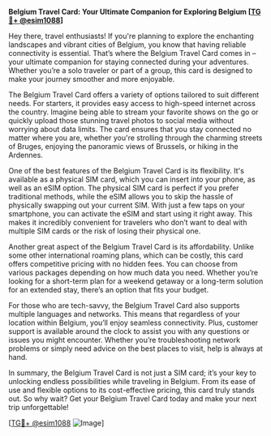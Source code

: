 **Belgium Travel Card: Your Ultimate Companion for Exploring Belgium [[TG💪+ @esim1088](https://t.me/s/esim1088)]**

Hey there, travel enthusiasts! If you're planning to explore the enchanting landscapes and vibrant cities of Belgium, you know that having reliable connectivity is essential. That’s where the Belgium Travel Card comes in – your ultimate companion for staying connected during your adventures. Whether you’re a solo traveler or part of a group, this card is designed to make your journey smoother and more enjoyable.

The Belgium Travel Card offers a variety of options tailored to suit different needs. For starters, it provides easy access to high-speed internet across the country. Imagine being able to stream your favorite shows on the go or quickly upload those stunning travel photos to social media without worrying about data limits. The card ensures that you stay connected no matter where you are, whether you're strolling through the charming streets of Bruges, enjoying the panoramic views of Brussels, or hiking in the Ardennes.

One of the best features of the Belgium Travel Card is its flexibility. It's available as a physical SIM card, which you can insert into your phone, as well as an eSIM option. The physical SIM card is perfect if you prefer traditional methods, while the eSIM allows you to skip the hassle of physically swapping out your current SIM. With just a few taps on your smartphone, you can activate the eSIM and start using it right away. This makes it incredibly convenient for travelers who don’t want to deal with multiple SIM cards or the risk of losing their physical one.

Another great aspect of the Belgium Travel Card is its affordability. Unlike some other international roaming plans, which can be costly, this card offers competitive pricing with no hidden fees. You can choose from various packages depending on how much data you need. Whether you’re looking for a short-term plan for a weekend getaway or a long-term solution for an extended stay, there’s an option that fits your budget.

For those who are tech-savvy, the Belgium Travel Card also supports multiple languages and networks. This means that regardless of your location within Belgium, you’ll enjoy seamless connectivity. Plus, customer support is available around the clock to assist you with any questions or issues you might encounter. Whether you’re troubleshooting network problems or simply need advice on the best places to visit, help is always at hand.

In summary, the Belgium Travel Card is not just a SIM card; it’s your key to unlocking endless possibilities while traveling in Belgium. From its ease of use and flexible options to its cost-effective pricing, this card truly stands out. So why wait? Get your Belgium Travel Card today and make your next trip unforgettable!

[[TG💪+ @esim1088](https://t.me/s/esim1088) ![Image](https://i.postimg.cc/Y0z9fWf4/image.png)]